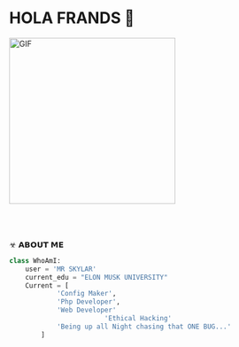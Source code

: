 # HOLA FRANDS 👋

<div align="left">
<img hight="300" width="300" alt="GIF" align="center" src="https://c.tenor.com/OMDSFr1PLZcAAAAS/dogix-cheems.gif">
</div>

</br>
</br>
</br>


☣ 𝗔𝗕𝗢𝗨𝗧 𝗠𝗘
```python
class WhoAmI:
	user = 'MR SKYLAR'
   	current_edu = "ELON MUSK UNIVERSITY"
   	Current = [
   			'Config Maker',
   			'Php Developer',
   			'Web Developer'
                        'Ethical Hacking'
   			'Being up all Night chasing that ONE BUG...'
   		]
   ```
  
